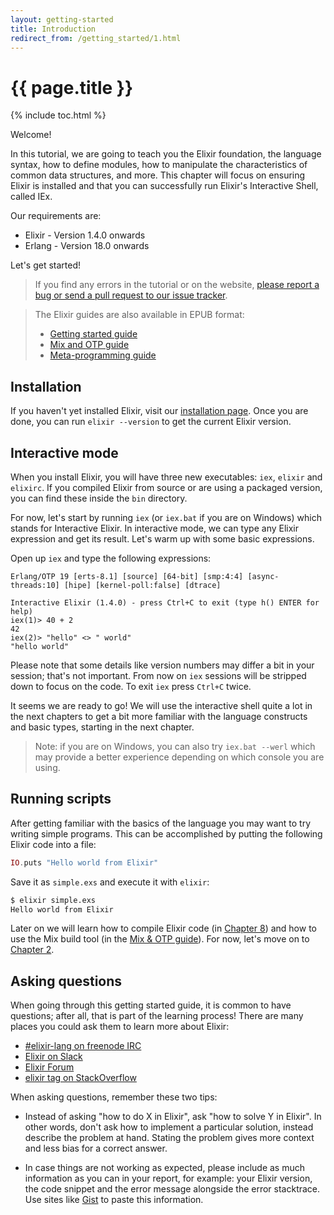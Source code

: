 ```yaml
---
layout: getting-started
title: Introduction
redirect_from: /getting_started/1.html
---
```


# {{ page.title }}

{% include toc.html %}

Welcome!

In this tutorial, we are going to teach you the Elixir foundation, the language syntax, how to define modules, how to manipulate the characteristics of common data structures, and more. This chapter will focus on ensuring Elixir is installed and that you can successfully run Elixir's Interactive Shell, called IEx.

Our requirements are:

  * Elixir - Version 1.4.0 onwards
  * Erlang - Version 18.0 onwards

Let's get started!

> If you find any errors in the tutorial or on the website, [please report a bug or send a pull request to our issue tracker](https://github.com/elixir-lang/elixir-lang.github.com).

> The Elixir guides are also available in EPUB format:
>
>   * [Getting started guide](https://repo.hex.pm/guides/elixir/elixir-getting-started-guide.epub)
>   * [Mix and OTP guide](https://repo.hex.pm/guides/elixir/mix-and-otp.epub)
>   * [Meta-programming guide](https://repo.hex.pm/guides/elixir/meta-programming-in-elixir.epub)

## Installation

If you haven't yet installed Elixir, visit our [installation page](/install.html). Once you are done, you can run `elixir --version` to get the current Elixir version.

## Interactive mode

When you install Elixir, you will have three new executables: `iex`, `elixir` and `elixirc`. If you compiled Elixir from source or are using a packaged version, you can find these inside the `bin` directory.

For now, let's start by running `iex` (or `iex.bat` if you are on Windows) which stands for Interactive Elixir. In interactive mode, we can type any Elixir expression and get its result. Let's warm up with some basic expressions.

Open up `iex` and type the following expressions:

```iex
Erlang/OTP 19 [erts-8.1] [source] [64-bit] [smp:4:4] [async-threads:10] [hipe] [kernel-poll:false] [dtrace]

Interactive Elixir (1.4.0) - press Ctrl+C to exit (type h() ENTER for help)
iex(1)> 40 + 2
42
iex(2)> "hello" <> " world"
"hello world"
```

Please note that some details like version numbers may differ a bit in your session; that's not important. From now on `iex` sessions will be stripped down to focus on the code. To exit `iex` press `Ctrl+C` twice.

It seems we are ready to go! We will use the interactive shell quite a lot in the next chapters to get a bit more familiar with the language constructs and basic types, starting in the next chapter.

> Note: if you are on Windows, you can also try `iex.bat --werl` which may provide a better experience depending on which console you are using.

## Running scripts

After getting familiar with the basics of the language you may want to try writing simple programs. This can be accomplished by putting the following Elixir code into a file:

```elixir
IO.puts "Hello world from Elixir"
```

Save it as `simple.exs` and execute it with `elixir`:

```bash
$ elixir simple.exs
Hello world from Elixir
```

Later on we will learn how to compile Elixir code (in [Chapter 8](/getting-started/modules-and-functions.html)) and how to use the Mix build tool (in the [Mix & OTP guide](/getting-started/mix-otp/introduction-to-mix.html)). For now, let's move on to [Chapter 2](/getting-started/basic-types.html).

## Asking questions

When going through this getting started guide, it is common to have questions; after all, that is part of the learning process! There are many places you could ask them to learn more about Elixir:

  * [#elixir-lang on freenode IRC](irc://irc.freenode.net/elixir-lang)
  * [Elixir on Slack](https://elixir-slackin.herokuapp.com/)
  * [Elixir Forum](http://elixirforum.com)
  * [elixir tag on StackOverflow](https://stackoverflow.com/questions/tagged/elixir)

When asking questions, remember these two tips:

  * Instead of asking "how to do X in Elixir", ask "how to solve Y in Elixir". In other words, don't ask how to implement a particular solution, instead describe the problem at hand. Stating the problem gives more context and less bias for a correct answer.

  * In case things are not working as expected, please include as much information as you can in your report, for example: your Elixir version, the code snippet and the error message alongside the error stacktrace. Use sites like [Gist](https://gist.github.com/) to paste this information.
